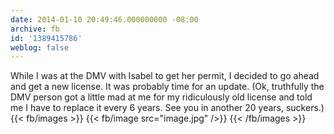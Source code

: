 ```yaml
---
date: 2014-01-10 20:49:46.000000000 -08:00
archive: fb
id: '1389415786'
weblog: false
---
```


While I was at the DMV with Isabel to get her permit, I decided to go ahead and get a new license. It was probably time for an update. (Ok, truthfully the DMV person got a little mad at me for my ridiculously old license and told me I have to replace it every 6 years. See you in another 20 years, suckers.)
{{< fb/images >}}
{{< fb/image src="image.jpg" />}}
{{< /fb/images >}}
